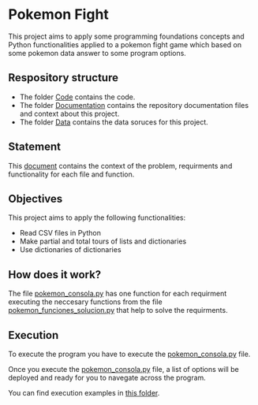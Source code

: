 # Pokemon Fight

This project aims to apply some programming foundations concepts and Python functionalities applied to a pokemon fight game which based on some pokemon data answer to some program options.

## Respository structure

- The folder [Code](/Code/) contains the code.
- The folder [Documentation](/Documentation/) contains the repository documentation files and context about this project.
- The folder [Data](/Data/) contains the data soruces for this project.

## Statement

This [document](/Documentation/statement.pdf) contains the context of the problem, requirments and functionality for each file and function.

## Objectives

This project aims to apply the following functionalities:

- Read CSV files in Python
- Make partial and total tours of lists and dictionaries
- Use dictionaries of dictionaries

## How does it work?

The file [pokemon_consola.py](/Code/pokemon_consola.py) has one function for each requirment executing the neccesary functions from the file [pokemon_funciones_solucion.py](/Code/pokemon_funciones_solucion.py) that help to solve the requirments.

## Execution

To execute the program you have to execute the [pokemon_consola.py](/Code/pokemon_consola.py) file.

Once you execute the [pokemon_consola.py](/Code/pokemon_consola.py) file, a list of options will be deployed and ready for you to navegate across the program.

You can find execution examples in [this folder](/Documentation/Examples/).
